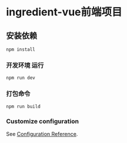 # ingredient-vue前端项目

## 安装依赖
```
npm install
```

### 开发环境 运行
```
npm run dev
```

### 打包命令
```
npm run build
```

### Customize configuration
See [Configuration Reference](https://cli.vuejs.org/config/).
